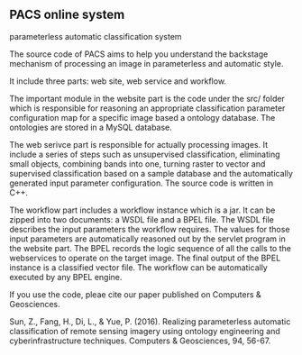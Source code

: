 PACS online system
---------------------------------------------------------
parameterless automatic classification system

The source code of PACS aims to help you understand the backstage mechanism of processing an image in parameterless and automatic style. 

It include three parts: web site, web service and workflow. 

The important module in the website part is the code under the src/ folder which is responsible for reasoning an appropriate classification parameter configuration map for a specific image based a ontology database. The ontologies are stored in a MySQL database.

The web serivce part is responsible for actually processing images. It include a series of steps such as unsupervised classification, eliminating small objects, combining bands into one, turning raster to vector and supervised classification based on a sample database and the automatically generated input parameter configuration. The source code is written in C++. 

The workflow part includes a workflow instance which is a jar. It can be zipped into two documents: a WSDL file and a BPEL file. The WSDL file describes the input parameters the workflow requires. The values for those input parameters are automatically reasoned out by the servlet program in the website part. The BPEL records the logic sequence of all the calls to the webservices to operate on the target image. The final output of the BPEL instance is a classified vector file. The workflow can be automatically executed by any BPEL engine. 

If you use the code, pleae cite our paper published on Computers & Geosciences.

Sun, Z., Fang, H., Di, L., & Yue, P. (2016). Realizing parameterless automatic classification of remote sensing imagery using ontology engineering and cyberinfrastructure techniques. Computers & Geosciences, 94, 56-67.
